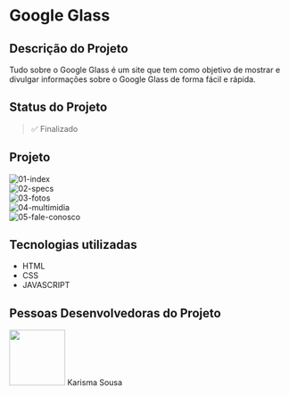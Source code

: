 <h1 text-align=center>Google Glass</h1>

## Descrição do Projeto
Tudo sobre o Google Glass é um site que tem como objetivo de mostrar e divulgar informações sobre o Google Glass de forma fácil e rápida.

## Status do Projeto
> ✅ Finalizado

## Projeto
![01-index](https://github.com/karismasousa/cursoemvideo-html5/assets/106543715/5ae4ce1b-6897-448e-97ee-b5852ab78fe6)
<br>
![02-specs](https://github.com/karismasousa/cursoemvideo-html5/assets/106543715/aad45551-7dfe-4c9e-b443-44c30f1094a5)
<br>
![03-fotos](https://github.com/karismasousa/cursoemvideo-html5/assets/106543715/4b06dbf0-73f1-4c2d-aaec-a67ee0e87067)
<br>
![04-multimidia](https://github.com/karismasousa/cursoemvideo-html5/assets/106543715/f91c9d7e-9ce2-4156-a3bd-f2a79d141ed8)
<br>
![05-fale-conosco](https://github.com/karismasousa/cursoemvideo-html5/assets/106543715/b45dd520-ca1a-4b4d-9781-b21dda9f99fd)
<br>

## Tecnologias utilizadas
- HTML
- CSS
- JAVASCRIPT

## Pessoas Desenvolvedoras do Projeto
<img style="width:100px" border-radius=10px src="https://user-images.githubusercontent.com/106543715/236315303-48334824-b6ab-44ff-ae24-65ed558ae6c2.PNG">
Karisma Sousa
